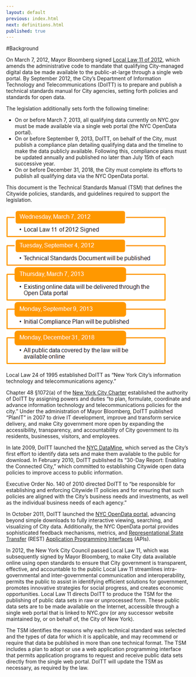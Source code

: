 ```yaml
---
layout: default
previous: index.html
next: definitions.html
published: true
---
```


#Background

On March 7, 2012, Mayor Bloomberg signed [Local Law 11 of 2012](LocalLaw11of2012.html), which amends the administrative code to mandate that qualifying City-managed digital data be made available to the public-at-large through a single web portal. By September 2012, the City’s Department of Information Technology and Telecommunications (DoITT) is to prepare and publish a technical standards manual for City agencies, setting forth policies and standards for open data. 

The legislation additionally sets forth the following timeline:
- On or before March 7, 2013, all qualifying data currently on NYC.gov must be made available via a single web portal (the NYC OpenData portal). 
- On or before September 9, 2013, DoITT, on behalf of the City, must publish a compliance plan detailing qualifying data and the timeline to make the data publicly available. Following this, compliance plans must be updated annually and published no later than July 15th of each successive year. 
- On or before December 31, 2018, the City must complete its efforts to publish all qualifying data via the NYC OpenData portal. 

This document is the Technical Standards Manual (TSM) that defines the Citywide policies, standards, and guidelines required to support the legislation.

![](img/Legislative_Timeline_3.png)

Local Law 24 of 1995 established DoITT as “New York City’s information technology and telecommunications agency.”

Chapter 48 §1072(a) of the [New York City Charter](http://www.nyc.gov/html/charter/downloads/pdf/citycharter2009.pdf) established the authority of DoITT by assigning powers and duties “to plan, formulate, coordinate and advance information technology and telecommunications policies for the city.” 
Under the administration of Mayor Bloomberg, DoITT published “PlanIT” in 2007 to drive IT development, improve and transform service delivery, and make City government more open by expanding the accessibility, transparency, and accountability of City government to its residents, businesses, visitors, and employees.

In late 2009, DoITT launched the [NYC DataMine](http://web.archive.org/web/20091212103305/http://www.nyc.gov/html/datamine/html/home/home.shtml), which served as the City’s first effort to identify data sets and make them available to the public for download. In February 2010, DoITT published its “30-Day Report: Enabling the Connected City,”  which committed to establishing Citywide open data policies to improve access to public information.

Executive Order No. 140 of 2010 directed DoITT to “be responsible for establishing and enforcing Citywide IT policies and for ensuring that such policies are aligned with the City’s business needs and investments, as well as the individual business needs of each agency.”  

In October 2011, DoITT launched the [NYC OpenData portal](http://www.nyc.gov/data), advancing beyond simple downloads to fully interactive viewing, searching, and visualizing of City data. Additionally, the NYC OpenData portal provides sophisticated feedback mechanisms, metrics, and [Representational State Transfer](http://en.wikipedia.org/wiki/Representational_state_transfer) (REST) [Application Programming Interfaces](http://en.wikipedia.org/wiki/Application_programming_interface) (APIs).

In 2012, the New York City Council passed Local Law 11, which was subsequently signed by Mayor Bloomberg, to make City data available online using open standards to ensure that City government is transparent, effective, and accountable to the public
Local Law 11 streamlines intra-governmental and inter-governmental communication and interoperability, permits the public to assist in identifying efficient solutions for government, promotes innovative strategies for social progress, and creates economic opportunities. Local Law 11 directs DoITT to produce the TSM for the publishing of public data sets in raw or unprocessed form. These public data sets are to be made available on the Internet, accessible through a single web portal that is linked to NYC.gov (or any successor website maintained by, or on behalf of, the City of New York). 

The TSM identifies the reasons why each technical standard was selected and the types of data for which it is applicable, and may recommend or require that data be published in more than one technical format. The TSM includes a plan to adopt or use a web application programming interface that permits application programs to request and receive public data sets directly from the single web portal. DoITT will update the TSM as necessary, as required by the law.
